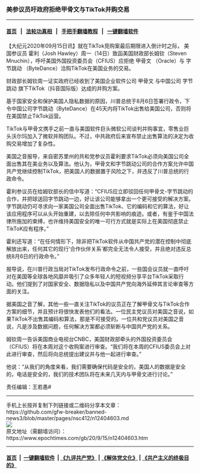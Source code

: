 ### 美参议员吁政府拒绝甲骨文与TikTok并购交易
------------------------

#### [首页](https://github.com/gfw-breaker/banned-news3/blob/master/README.md) &nbsp;&nbsp;|&nbsp;&nbsp; [法轮功真相](https://github.com/begood0513/basic/blob/master/README.md)  &nbsp;&nbsp;|&nbsp;&nbsp; [手把手翻墙教程](https://github.com/gfw-breaker/guides/wiki)  &nbsp;&nbsp;|&nbsp;&nbsp; [一键翻墙软件](https://github.com/gfw-breaker/nogfw/blob/master/README.md)  



<div><p>
 【大纪元2020年09月15日讯】就在TikTok竞购案最后期限进入倒计时之际，
 <ok href="https://www.epochtimes.com/gb/tag/%E7%BE%8E%E5%9B%BD%E5%8F%82%E8%AE%AE%E5%91%98.html">
  美国参议员
 </ok>
 霍利（Josh Hawley）周一（14日）致函美国财政部长姆钦（Steven Mnuchin），呼吁美国外国投资委员会（CFIUS）应拒绝
 <ok href="https://www.epochtimes.com/gb/tag/%E7%94%B2%E9%AA%A8%E6%96%87.html">
  甲骨文
 </ok>
 （Oracle）与
 <ok href="https://www.epochtimes.com/gb/tag/%E5%AD%97%E8%8A%82%E8%B7%B3%E5%8A%A8.html">
  字节跳动
 </ok>
 （ByteDance）洽购TikTok在美国业务的交易。
</p>
<p>
 财政部长姆钦周一证实政府已经收到了美国企业软件公司
 <ok href="https://www.epochtimes.com/gb/tag/%E7%94%B2%E9%AA%A8%E6%96%87.html">
  甲骨文
 </ok>
 与中国公司
 <ok href="https://www.epochtimes.com/gb/tag/%E5%AD%97%E8%8A%82%E8%B7%B3%E5%8A%A8.html">
  字节跳动
 </ok>
 旗下TikTok（抖音国际版）达成的并购方案。
</p>
<p>
 基于国家安全和保护美国人隐私数据的原因，川普总统于8月6日签署行政令，下令中国公司字节跳动（ByteDance）在45天内将TikTok出售给美国公司，否则将在美国禁止TikTok运营。
</p>
<p>
 TikTok与甲骨文携手之前一直与美国软件巨头微软公司谈判并购事宜，零售业巨头沃尔玛加入了微软并购团队。不过，中共政府后来宣布禁止出售算法的决定为收购交易增加了复杂性。
</p>
<p>
 美国之音报导，来自密苏里州的共和党参议员霍利要求TikTok必须向美国公司全面出售其在美业务以及算法。他认为，甲骨文和字节跳动公司的合作方案允许中国共产党继续控制TikTok，把美国人的数据置于风险之下，并违反了川普总统的行政命令。
</p>
<p>
 霍利参议员在给姆钦部长的信中写道：“CFIUS应立即驳回任何甲骨文-字节跳动的合作，并把球送回字节跳动一边，好让该公司能够拿出一个更可接受的解决方案。字节跳动仍可寻求向一家美国公司全面出售TikTok、它的编码和它的算法，好让该应用程序可以从头开始重建，以去除任何中共影响的痕迹。或者，有鉴于中国法律所施加的束缚，也许维持美国安全的唯一可行方式就是实际上在美国彻底禁止TikToK应有程序。”
</p>
<p>
 霍利还写道：“在任何情形下，除非把TikTok软件从中国共产党的潜在控制中彻底解放出来，任何其它的现行‘合作伙伴关系’都完全无法令人接受，并且绝对违反总统8月6日的行政命令。”
</p>
<p>
 报导说，在川普行政当局对TikTok发布行政命令之前，一些国会议员就一直呼吁对在美国等全球各地风靡并吸引了众多年轻人的短视频分享平台TikTok采取行动。他们提到了对国家安全、数据隐私以及中国共产党向海外延伸其言论审查等方面的关注。
</p>
<p>
 据美国之音了解，其他一些一直关注TikTok的议员正在了解甲骨文与TikTok合作方案的细节，并且预计将很快发表他们的看法。一位民主党议员对美国之音说，如果TikTok不出售其编码和算法，那是不可接受的。一位共和党议员对美国之音说，凡是涉及数据问题，任何解决方案都必须斩断与中国共产党的关系。
</p>
<p>
 姆钦周一告诉美国商业电视台CNBC，美国财政部牵头的外国投资委员会（CFIUS）将在本周对这个收购案进行审查。“我们将在本周的CFIUS委员会上对此进行审查，然后将向总统提出建议并与他一起进行审查。”
</p>
<p>
 他说：“从我们的角度来看，我们需要确保代码是安全的，美国人的数据是安全的，电话是安全的，我们的技术团队将在未来几天内与甲骨文进行讨论。”
</p>
<p>
 责任编辑：王若愚#
</p>
</div>
<hr/>
手机上长按并复制下列链接或二维码分享本文章：<br/>
https://github.com/gfw-breaker/banned-news3/blob/master/pages/nsc412/n12404603.md <br/>
<a href='https://github.com/gfw-breaker/banned-news3/blob/master/pages/nsc412/n12404603.md'><img src='https://github.com/gfw-breaker/banned-news3/blob/master/pages/nsc412/n12404603.md.png'/></a> <br/>
原文地址（需翻墙访问）：https://www.epochtimes.com/gb/20/9/15/n12404603.htm


------------------------
#### [首页](https://github.com/gfw-breaker/banned-news3/blob/master/README.md) &nbsp;|&nbsp; [一键翻墙软件](https://github.com/gfw-breaker/nogfw/blob/master/README.md) &nbsp;| [《九评共产党》](https://github.com/gfw-breaker/9ping.md/blob/master/README.md#九评之一评共产党是什么) | [《解体党文化》](https://github.com/gfw-breaker/jtdwh.md/blob/master/README.md) | [《共产主义的终极目的》](https://github.com/gfw-breaker/gczydzjmd.md/blob/master/README.md)


<img src='http://gfw-breaker.win/banned-news3/pages/nsc412/n12404603.md' width='0px' height='0px'/>